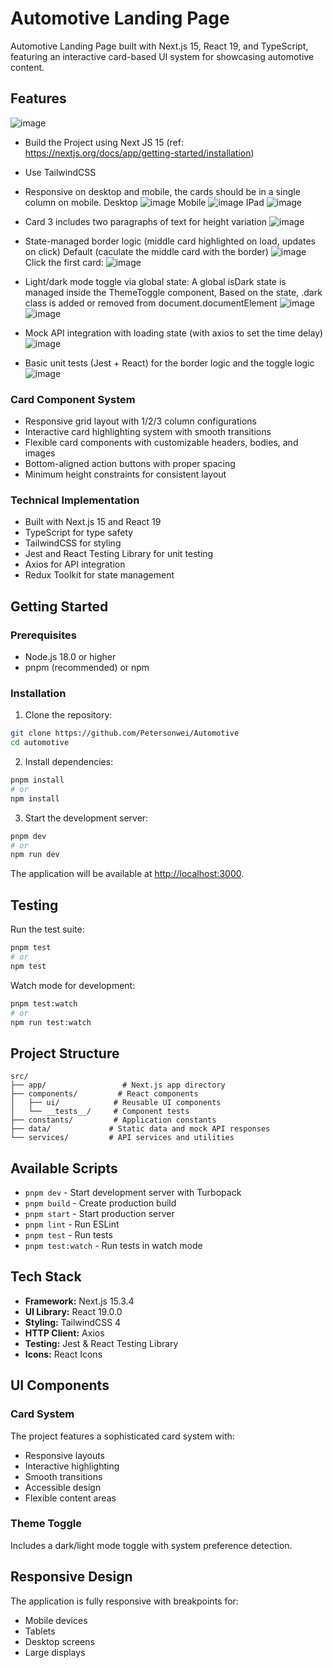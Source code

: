 # Automotive Landing Page

Automotive Landing Page built with Next.js 15, React 19, and TypeScript, featuring an interactive card-based UI system for showcasing automotive content.

##  Features

![image](https://github.com/user-attachments/assets/e9fd8f9e-a83d-4e71-8708-fddb553c3eb6)

- Build the Project using Next JS 15 (ref: https://nextjs.org/docs/app/getting-started/installation)

- Use TailwindCSS

- Responsive on desktop and mobile, the cards should be in a single column on mobile.
  Desktop
![image](https://github.com/user-attachments/assets/4253093f-5a65-4c2b-89e8-f4f425db62a4)
  Mobile
![image](https://github.com/user-attachments/assets/057eb49a-a278-4298-8539-c9cbba2287bd)
  IPad
![image](https://github.com/user-attachments/assets/cb46f50a-21b2-4a14-a6b0-ad6b575d91ad)

- Card 3 includes two paragraphs of text for height variation
![image](https://github.com/user-attachments/assets/c4c825c4-86ba-4135-9d41-6353c9ae88d5)

- State-managed border logic (middle card highlighted on load, updates on click)
Default (caculate the middle card with the border)
![image](https://github.com/user-attachments/assets/a99fd024-2680-48d7-a2b0-339331d1a511)
Click the first card:
![image](https://github.com/user-attachments/assets/6900f633-ed60-4d76-8882-a33a56260926)

- Light/dark mode toggle via global state: A global isDark state is managed inside the ThemeToggle component, Based on the state, .dark class is added or removed from document.documentElement
![image](https://github.com/user-attachments/assets/9eca1380-c949-4dae-8a25-8e64f6de9377)
![image](https://github.com/user-attachments/assets/ffe7d106-e025-451a-9453-68b160c2866b)

- Mock API integration with loading state (with axios to set the time delay)
![image](https://github.com/user-attachments/assets/6147e2ae-8d88-4924-972d-ab05128ab34d)

- Basic unit tests (Jest + React) for the border logic and the toggle logic
![image](https://github.com/user-attachments/assets/16836dcc-4d2b-4f97-9ba8-184421b17b53)

### Card Component System
- Responsive grid layout with 1/2/3 column configurations
- Interactive card highlighting system with smooth transitions
- Flexible card components with customizable headers, bodies, and images
- Bottom-aligned action buttons with proper spacing
- Minimum height constraints for consistent layout

### Technical Implementation
- Built with Next.js 15 and React 19
- TypeScript for type safety
- TailwindCSS for styling
- Jest and React Testing Library for unit testing
- Axios for API integration
- Redux Toolkit for state management

## Getting Started

### Prerequisites
- Node.js 18.0 or higher
- pnpm (recommended) or npm

### Installation

1. Clone the repository:
```bash
git clone https://github.com/Petersonwei/Automotive
cd automotive
```

2. Install dependencies:
```bash
pnpm install
# or
npm install
```

3. Start the development server:
```bash
pnpm dev
# or
npm run dev
```

The application will be available at [http://localhost:3000](http://localhost:3000).

## Testing

Run the test suite:
```bash
pnpm test
# or
npm test
```

Watch mode for development:
```bash
pnpm test:watch
# or
npm run test:watch
```

## Project Structure

```
src/
├── app/                 # Next.js app directory
├── components/         # React components
│   ├── ui/            # Reusable UI components
│   └── __tests__/     # Component tests
├── constants/         # Application constants
├── data/             # Static data and mock API responses
└── services/         # API services and utilities
```

## Available Scripts

- `pnpm dev` - Start development server with Turbopack
- `pnpm build` - Create production build
- `pnpm start` - Start production server
- `pnpm lint` - Run ESLint
- `pnpm test` - Run tests
- `pnpm test:watch` - Run tests in watch mode

## Tech Stack

- **Framework:** Next.js 15.3.4
- **UI Library:** React 19.0.0
- **Styling:** TailwindCSS 4
- **HTTP Client:** Axios
- **Testing:** Jest & React Testing Library
- **Icons:** React Icons

## UI Components

### Card System
The project features a sophisticated card system with:
- Responsive layouts
- Interactive highlighting
- Smooth transitions
- Accessible design
- Flexible content areas

### Theme Toggle
Includes a dark/light mode toggle with system preference detection.

## Responsive Design

The application is fully responsive with breakpoints for:
- Mobile devices
- Tablets
- Desktop screens
- Large displays



